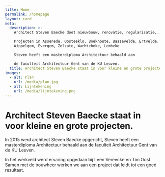 ```yaml
---
title: Home
permalink: /homepage
layout: card
meta:
  description: >-
    Architect Steven Baecke doet nieuwbouw, renovatie, regularisatie,...

    Projecten in Assenede, Oosteeklo, Boekhoute, Bassevelde, Ertvelde, Kluizen,
    Wippelgem, Evergem, Zelzate, Wachtebeke, Lembeke

    Steven heeft een masterdiploma Architectuur behaald aan

    de faculteit Architectuur Gent van de KU Leuven.
  title: Architect Steven Baecke staat in voor kleine en grote projecten
images:
  - alt: Plan
    url: /media/plan.jpg
  - alt: Lijntekening
    url: /media/lijntekening.png
---
```

# Architect Steven Baecke staat in voor kleine en grote projecten.

In 2015 werd architect Steven Baecke opgericht, Steven heeft een masterdiploma Architectuur behaald aan
de faculteit Architectuur Gent van de KU Leuven.

In het werkveld werd ervaring opgedaan bij Leen Vereecke en Tim Oost. Samen met de bouwheer werken we aan een project dat leidt tot een goed resultaat.



